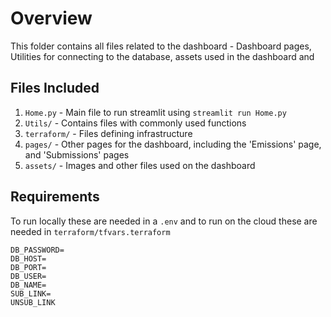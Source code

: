 # Overview
This folder contains all files related to the dashboard - Dashboard pages, Utilities for connecting to the database, assets used in the dashboard and 

## Files Included
1. `Home.py` - Main file to run streamlit using `streamlit run Home.py`
2. `Utils/` - Contains files with commonly used functions 
3. `terraform/` - Files defining infrastructure
4. `pages/` - Other pages for the dashboard, including the 'Emissions' page, and 'Submissions' pages
5.  `assets/` - Images and other files used on the dashboard

## Requirements 
To run locally these are needed in a `.env` and to run on the cloud these are needed in `terraform/tfvars.terraform`

```
DB_PASSWORD=
DB_HOST=
DB_PORT=
DB_USER=
DB_NAME=
SUB_LINK=
UNSUB_LINK
```